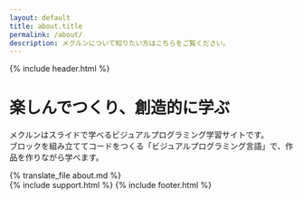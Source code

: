 ```yaml
---
layout: default
title: about.title
permalink: /about/
description: メクルンについて知りたい方はこちらをご覧ください。
---
```

{% include header.html %}
<div class="top top-white lp-top">
  <div class="">
    <h1>楽しんでつくり<span class="ph-ignore">、</span>創造的に学ぶ</h1>
    <p>メクルンはスライドで学べるビジュアルプログラミング学習サイトです。<br class="ph-ignore">ブロックを組み立ててコードをつくる「ビジュアルプログラミング言語」で、作品を作りながら学べます。</p>
  </div>
</div>
<div class="main lp-main">
{% translate_file about.md %}
</div>
{% include support.html %}
{% include footer.html %}
